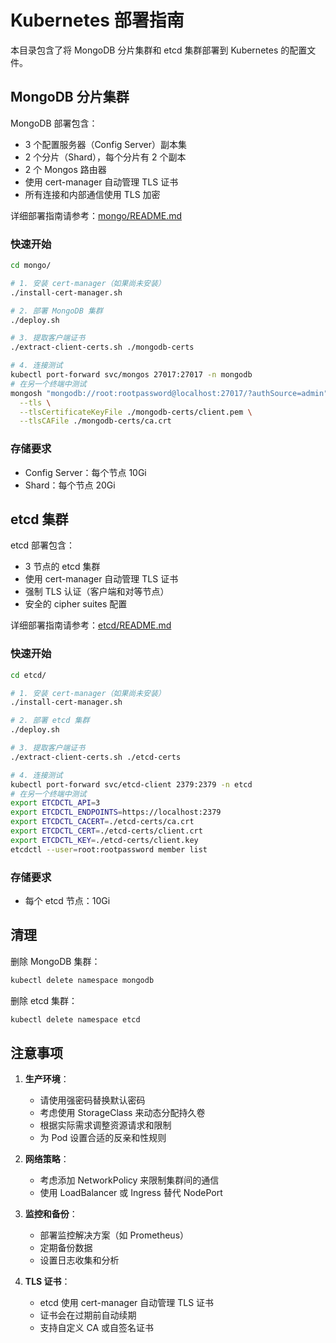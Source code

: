 # Kubernetes 部署指南

本目录包含了将 MongoDB 分片集群和 etcd 集群部署到 Kubernetes 的配置文件。

## MongoDB 分片集群

MongoDB 部署包含：
- 3 个配置服务器（Config Server）副本集
- 2 个分片（Shard），每个分片有 2 个副本
- 2 个 Mongos 路由器
- 使用 cert-manager 自动管理 TLS 证书
- 所有连接和内部通信使用 TLS 加密

详细部署指南请参考：[mongo/README.md](mongo/README.md)

### 快速开始

```bash
cd mongo/

# 1. 安装 cert-manager（如果尚未安装）
./install-cert-manager.sh

# 2. 部署 MongoDB 集群
./deploy.sh

# 3. 提取客户端证书
./extract-client-certs.sh ./mongodb-certs

# 4. 连接测试
kubectl port-forward svc/mongos 27017:27017 -n mongodb
# 在另一个终端中测试
mongosh "mongodb://root:rootpassword@localhost:27017/?authSource=admin" \
  --tls \
  --tlsCertificateKeyFile ./mongodb-certs/client.pem \
  --tlsCAFile ./mongodb-certs/ca.crt
```

### 存储要求

- Config Server：每个节点 10Gi
- Shard：每个节点 20Gi

## etcd 集群

etcd 部署包含：
- 3 节点的 etcd 集群
- 使用 cert-manager 自动管理 TLS 证书
- 强制 TLS 认证（客户端和对等节点）
- 安全的 cipher suites 配置

详细部署指南请参考：[etcd/README.md](etcd/README.md)

### 快速开始

```bash
cd etcd/

# 1. 安装 cert-manager（如果尚未安装）
./install-cert-manager.sh

# 2. 部署 etcd 集群
./deploy.sh

# 3. 提取客户端证书
./extract-client-certs.sh ./etcd-certs

# 4. 连接测试
kubectl port-forward svc/etcd-client 2379:2379 -n etcd
# 在另一个终端中测试
export ETCDCTL_API=3
export ETCDCTL_ENDPOINTS=https://localhost:2379
export ETCDCTL_CACERT=./etcd-certs/ca.crt
export ETCDCTL_CERT=./etcd-certs/client.crt
export ETCDCTL_KEY=./etcd-certs/client.key
etcdctl --user=root:rootpassword member list
```

### 存储要求

- 每个 etcd 节点：10Gi

## 清理

删除 MongoDB 集群：
```bash
kubectl delete namespace mongodb
```

删除 etcd 集群：
```bash
kubectl delete namespace etcd
```

## 注意事项

1. **生产环境**：
   - 请使用强密码替换默认密码
   - 考虑使用 StorageClass 来动态分配持久卷
   - 根据实际需求调整资源请求和限制
   - 为 Pod 设置合适的反亲和性规则

2. **网络策略**：
   - 考虑添加 NetworkPolicy 来限制集群间的通信
   - 使用 LoadBalancer 或 Ingress 替代 NodePort

3. **监控和备份**：
   - 部署监控解决方案（如 Prometheus）
   - 定期备份数据
   - 设置日志收集和分析

4. **TLS 证书**：
   - etcd 使用 cert-manager 自动管理 TLS 证书
   - 证书会在过期前自动续期
   - 支持自定义 CA 或自签名证书 